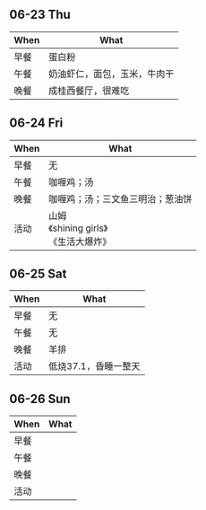 ## 06-23 Thu

|When|What|
|----|----|
|早餐|蛋白粉|
|午餐|奶油虾仁，面包，玉米，牛肉干|
|晚餐|成桂西餐厅，很难吃|


## 06-24 Fri

|When|What|
|----|----|
|早餐|无|
|午餐|咖喱鸡；汤|
|晚餐|咖喱鸡；汤；三文鱼三明治；葱油饼|
|活动|山姆<br />《shining girls》<br />《生活大爆炸》|



## 06-25 Sat

|When|What|
|----|----|
|早餐|无|
|午餐|无|
|晚餐|羊排|
|活动|低烧37.1，昏睡一整天|



## 06-26 Sun

|When|What|
|----|----|
|早餐||
|午餐||
|晚餐||
|活动||
